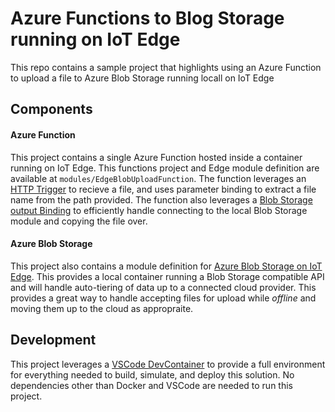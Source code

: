 # Azure Functions to Blog Storage running on IoT Edge

This repo contains a sample project that highlights using an Azure Function to upload a file to Azure Blob Storage running locall on IoT Edge

## Components

#### Azure Function

This project contains a single Azure Function hosted inside a container running on IoT Edge.  This functions project and Edge module definition are available at `modules/EdgeBlobUploadFunction`.  The function leverages an [HTTP Trigger](https://docs.microsoft.com/en-us/azure/azure-functions/functions-bindings-http-webhook-trigger?tabs=csharp) to recieve a file, and uses parameter binding to extract a file name from the path provided.  The function also leverages a [Blob Storage output Binding](https://docs.microsoft.com/en-us/azure/azure-functions/functions-bindings-storage-blob-output?tabs=csharp) to efficiently handle connecting to the local Blob Storage module and copying the file over.


#### Azure Blob Storage

This project also contains a module definition for [Azure Blob Storage on IoT Edge](https://docs.microsoft.com/en-us/azure/iot-edge/how-to-store-data-blob?view=iotedge-2018-06).  This provides a local container running a Blob Storage compatible API and will handle auto-tiering of data up to a connected cloud provider.  This provides a great way to handle accepting files for upload while *offline* and moving them up to the cloud as appropraite.

## Development

This project leverages a [VSCode DevContainer](https://code.visualstudio.com/docs/remote/containers) to provide a full environment for everything needed to build, simulate, and deploy this solution.  No dependencies other than Docker and VSCode are needed to run this project.